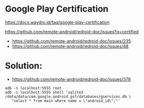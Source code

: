 # Google Play Certification
https://docs.waydro.id/faq/google-play-certification

https://github.com/remote-android/redroid-doc/issues?q=certified
- https://github.com/remote-android/redroid-doc/issues/235
- https://github.com/remote-android/redroid-doc/issues/48

# Solution:
- https://github.com/remote-android/redroid-doc/issues/378

```
adb -s localhost:5555 root
adb -s localhost:5555 shell 'sqlite3 /data/data/com.google.android.gsf/databases/gservices.db \
   "select * from main where name = \"android_id\";"'
```

